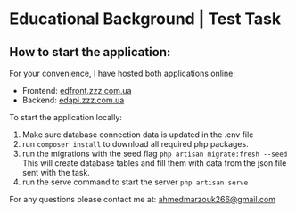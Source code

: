 # Educational Background | Test Task

## How to start the application:

For your convenience, I have hosted both applications online:
- Frontend: [edfront.zzz.com.ua](https://edfront.zzz.com.ua)
- Backend: [edapi.zzz.com.ua](https://edapi.zzz.com.ua)

To start the application locally: 

1. Make sure database connection data is updated in the .env file
2. run ```composer install``` to download all required php packages.
3. run the migrations with the seed flag ``` php artisan migrate:fresh --seed ``` This
will create database tables and fill them with data from the json file sent with the task.
4. run the serve command to start the server ```php artisan serve```


For any questions please contact me at: [ahmedmarzouk266@gmail.com](mailto:ahmedmarzouk266@gmail.com)
